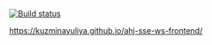 [![Build status](https://ci.appveyor.com/api/projects/status/n2tgovrhnpn0tiv4?svg=true)](https://ci.appveyor.com/project/KuzminaYuliya/ahj-sse-ws-frontend)

https://kuzminayuliya.github.io/ahj-sse-ws-frontend/
